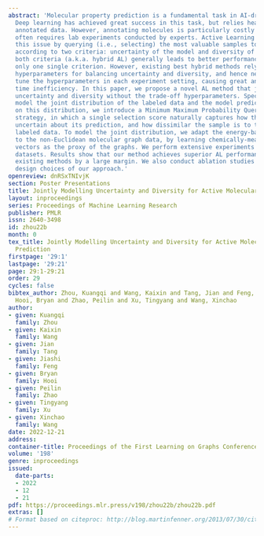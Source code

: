 ```yaml
---
abstract: 'Molecular property prediction is a fundamental task in AI-driven drug discovery.
  Deep learning has achieved great success in this task, but relies heavily on abundant
  annotated data. However, annotating molecules is particularly costly because it
  often requires lab experiments conducted by experts. Active Learning (AL) tackles
  this issue by querying (i.e., selecting) the most valuable samples to annotate,
  according to two criteria: uncertainty of the model and diversity of data. Combining
  both criteria (a.k.a. hybrid AL) generally leads to better performance than using
  only one single criterion. However, existing best hybrid methods rely on some trade-off
  hyperparameters for balancing uncertainty and diversity, and hence need to carefully
  tune the hyperparameters in each experiment setting, causing great annotation and
  time inefficiency. In this paper, we propose a novel AL method that jointly models
  uncertainty and diversity without the trade-off hyperparameters. Specifically, we
  model the joint distribution of the labeled data and the model prediction. Based
  on this distribution, we introduce a Minimum Maximum Probability Querying (MMPQ)
  strategy, in which a single selection score naturally captures how the model is
  uncertain about its prediction, and how dissimilar the sample is to the currently
  labeled data. To model the joint distribution, we adapt the energy-based models
  to the non-Euclidean molecular graph data, by learning chemically-meaningful embedding
  vectors as the proxy of the graphs. We perform extensive experiments on binary classification
  datasets. Results show that our method achieves superior AL performance, outperforming
  existing methods by a large margin. We also conduct ablation studies to verify different
  design choices of our approach.'
openreview: dnRSxTNIvjK
section: Poster Presentations
title: Jointly Modelling Uncertainty and Diversity for Active Molecular Property Prediction
layout: inproceedings
series: Proceedings of Machine Learning Research
publisher: PMLR
issn: 2640-3498
id: zhou22b
month: 0
tex_title: Jointly Modelling Uncertainty and Diversity for Active Molecular Property
  Prediction
firstpage: '29:1'
lastpage: '29:21'
page: 29:1-29:21
order: 29
cycles: false
bibtex_author: Zhou, Kuangqi and Wang, Kaixin and Tang, Jian and Feng, Jiashi and
  Hooi, Bryan and Zhao, Peilin and Xu, Tingyang and Wang, Xinchao
author:
- given: Kuangqi
  family: Zhou
- given: Kaixin
  family: Wang
- given: Jian
  family: Tang
- given: Jiashi
  family: Feng
- given: Bryan
  family: Hooi
- given: Peilin
  family: Zhao
- given: Tingyang
  family: Xu
- given: Xinchao
  family: Wang
date: 2022-12-21
address:
container-title: Proceedings of the First Learning on Graphs Conference
volume: '198'
genre: inproceedings
issued:
  date-parts:
  - 2022
  - 12
  - 21
pdf: https://proceedings.mlr.press/v198/zhou22b/zhou22b.pdf
extras: []
# Format based on citeproc: http://blog.martinfenner.org/2013/07/30/citeproc-yaml-for-bibliographies/
---
```

